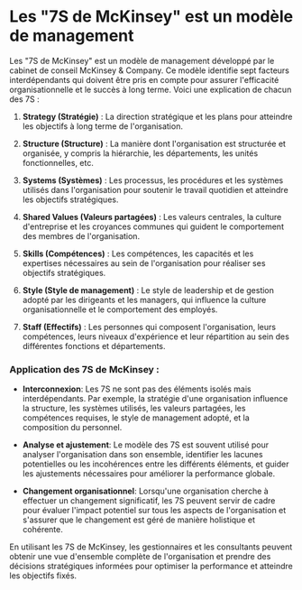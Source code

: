 # Les "7S de McKinsey" est un modèle de management

Les "7S de McKinsey" est un modèle de management développé par le cabinet de conseil McKinsey & Company. Ce modèle identifie sept facteurs interdépendants qui doivent être pris en compte pour assurer l'efficacité organisationnelle et le succès à long terme. Voici une explication de chacun des 7S :

1. **Strategy (Stratégie)** : La direction stratégique et les plans pour atteindre les objectifs à long terme de l'organisation.

2. **Structure (Structure)** : La manière dont l'organisation est structurée et organisée, y compris la hiérarchie, les départements, les unités fonctionnelles, etc.

3. **Systems (Systèmes)** : Les processus, les procédures et les systèmes utilisés dans l'organisation pour soutenir le travail quotidien et atteindre les objectifs stratégiques.

4. **Shared Values (Valeurs partagées)** : Les valeurs centrales, la culture d'entreprise et les croyances communes qui guident le comportement des membres de l'organisation.

5. **Skills (Compétences)** : Les compétences, les capacités et les expertises nécessaires au sein de l'organisation pour réaliser ses objectifs stratégiques.

6. **Style (Style de management)** : Le style de leadership et de gestion adopté par les dirigeants et les managers, qui influence la culture organisationnelle et le comportement des employés.

7. **Staff (Effectifs)** : Les personnes qui composent l'organisation, leurs compétences, leurs niveaux d'expérience et leur répartition au sein des différentes fonctions et départements.

### Application des 7S de McKinsey :

- **Interconnexion**: Les 7S ne sont pas des éléments isolés mais interdépendants. Par exemple, la stratégie d'une organisation influence la structure, les systèmes utilisés, les valeurs partagées, les compétences requises, le style de management adopté, et la composition du personnel.
  
- **Analyse et ajustement**: Le modèle des 7S est souvent utilisé pour analyser l'organisation dans son ensemble, identifier les lacunes potentielles ou les incohérences entre les différents éléments, et guider les ajustements nécessaires pour améliorer la performance globale.

- **Changement organisationnel**: Lorsqu'une organisation cherche à effectuer un changement significatif, les 7S peuvent servir de cadre pour évaluer l'impact potentiel sur tous les aspects de l'organisation et s'assurer que le changement est géré de manière holistique et cohérente.

En utilisant les 7S de McKinsey, les gestionnaires et les consultants peuvent obtenir une vue d'ensemble complète de l'organisation et prendre des décisions stratégiques informées pour optimiser la performance et atteindre les objectifs fixés.
